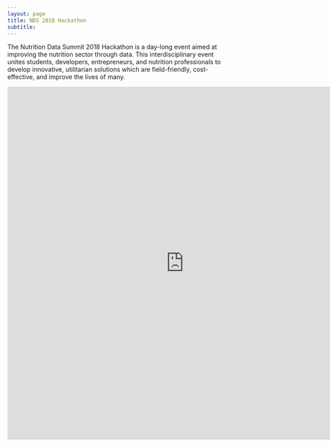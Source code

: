 ```yaml
---
layout: page
title: NDS 2018 Hackathon 
subtitle: 
---
```


The Nutrition Data Summit 2018 Hackathon is a day-long event aimed at improving the nutrition sector through data. This interdisciplinary event unites students, developers, entrepreneurs, and nutrition professionals to develop innovative, utilitarian solutions which are field-friendly, cost-effective, and improve the lives of many.

<iframe  src="https://cdn.rawgit.com/ashv-sandbox/ashv-sandbox.github.io/29ebb8da/timeline.html" frameborder="0" allowfullscreen  width="800" height="800"></iframe>


